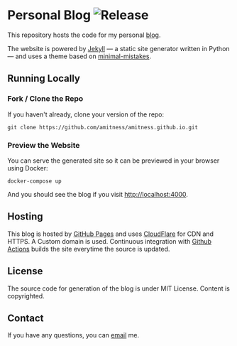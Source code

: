 # Personal Blog ![Release](https://github.com/amitness/amitness.github.io/workflows/Release/badge.svg?branch=source)

This repository hosts the code for my personal [blog](https://amitness.com).

The website is powered by [Jekyll](https://jekyllrb.com) — a static site generator written in Python — and uses a theme based on [minimal-mistakes](https://mmistakes.github.io/minimal-mistakes).


## Running Locally

### Fork / Clone the Repo

If you haven't already, clone your version of the repo:

```shell
git clone https://github.com/amitness/amitness.github.io.git
```

### Preview the Website
You can serve the generated site so it can be previewed in your browser using Docker:
```
docker-compose up
```

And you should see the blog if you visit [http://localhost:4000](http://localhost:4000).

## Hosting

This blog is hosted by [GitHub Pages](https://pages.github.com/) and uses [CloudFlare](https://www.cloudflare.com) for CDN and HTTPS. A Custom domain is used. Continuous integration with [Github Actions](https://github.com/amitness/amitness.github.io/actions) builds the site everytime the source is updated.

## License
The source code for generation of the blog is under MIT License. Content is copyrighted.

## Contact

If you have any questions, you can [email](mailto:meamitkc@gmail.com) me.
